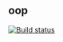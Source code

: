 ## oop
[![Build status](https://ci.appveyor.com/api/projects/status/963sceyu3vdw17a2?svg=true)](https://ci.appveyor.com/project/Anna-Kolycheva/ajs-oop-1)